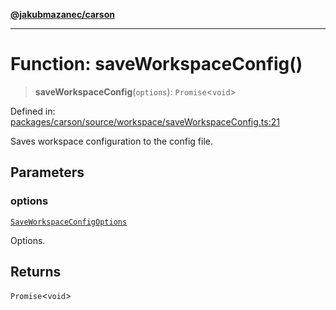 [**@jakubmazanec/carson**](../README.md)

---

# Function: saveWorkspaceConfig()

> **saveWorkspaceConfig**(`options`): `Promise`\<`void`\>

Defined in:
[packages/carson/source/workspace/saveWorkspaceConfig.ts:21](https://github.com/jakubmazanec/tools/blob/b189bd808f93a39eacbf7e401a82a754c5ce3b63/packages/carson/source/workspace/saveWorkspaceConfig.ts#L21)

Saves workspace configuration to the config file.

## Parameters

### options

[`SaveWorkspaceConfigOptions`](../type-aliases/SaveWorkspaceConfigOptions.md)

Options.

## Returns

`Promise`\<`void`\>
